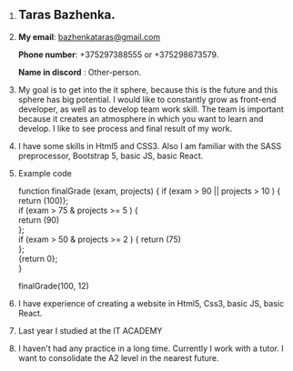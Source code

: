 1. ## Taras Bazhenka.
2. **My email**: bazhenkataras@gmail.com

   **Phone number**: +375297388555 or +375298673579. 
   
   **Name in discord** : Other-person.
   
3. My goal is to get into the it sphere, because this is the future and this sphere has big potential.
I would like to constantly grow as front-end developer, as well as to develop team work skill. 
The team is important because it creates an atmosphere in which you want to learn and develop. 
I like to see process and final result of my work.
4. I have some skills in Html5 and CSS3. Also I am familiar with the SASS preprocessor, Bootstrap 5, basic JS, basic React.
5. Example code    

   function finalGrade (exam, projects) { 
      if (exam > 90 || projects > 10 ) {   
      return (100)};  
      if (exam > 75 & projects >= 5 ) {  
      return (90)  
   };  
      if (exam > 50 & projects >= 2 ) { 
      return (75)  
   };  
   {return 0};  
   }  
  
   finalGrade(100, 12)

6. I have experience of creating a website in Html5, Css3, basic JS, basic React.
7. Last year I studied at the IT ACADEMY
8. I haven't had any practice in a long time. Currently I work with a tutor. I want to consolidate the A2 level in the nearest future.
